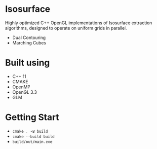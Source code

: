 # Isosurface

Highly optimized C++ OpenGL implementations of Isosurface extraction algorithms, designed to operate on uniform grids in parallel.

- Dual Contouring
- Marching Cubes

# Built using

- C++ 11
- CMAKE
- OpenMP
- OpenGL 3.3
- GLM

# Getting Start

- `cmake . -B build`
- `cmake --build build`
- `build/out/main.exe`
